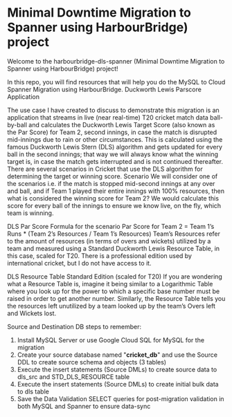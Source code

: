 # Minimal Downtime Migration to Spanner using HarbourBridge) project

Welcome to the harbourbridge-dls-spanner (Minimal Downtime Migration to Spanner using HarbourBridge) project!

In this repo, you will find resources that will help you do the MySQL to Cloud Spanner Migration using HarbourBridge. 
Duckworth Lewis Parscore Application

The use case I have created to discuss to demonstrate this migration is an application that streams in live (near real-time) T20 cricket match data ball-by-ball and calculates the Duckworth Lewis Target Score (also known as the Par Score) for Team 2, second innings, in case the match is disrupted mid-innings due to rain or other circumstances. This is calculated using the famous Duckworth Lewis Stern (DLS) algorithm and gets updated for every ball in the second innings; that way we will always know what the winning target is, in case the match gets interrupted and is not continued thereafter. There are several scenarios in Cricket that use the DLS algorithm for determining the target or winning score. 
Scenario
We will consider one of the scenarios i.e. if the match is stopped mid-second innings at any over and ball, and if Team 1 played their entire innings with 100% resources, then what is considered the winning score for Team 2? We would calculate this score for every ball of the innings to ensure we know live, on the fly, which team is winning.

DLS Par Score Formula for the scenario
Par Score for Team 2 = Team 1’s Runs * (Team 2’s Resources / Team 1’s Resources)
Team’s Resources refer to the amount of resources (in terms of overs and wickets) utilized by a team and measured using a Standard Duckworth Lewis Resource Table, in this case, scaled for T20. There is a professional edition used by international cricket, but I do not have access to it.

DLS Resource Table Standard Edition (scaled for T20)
If you are wondering what a Resource Table is, imagine it being similar to a Logarithmic Table where you look up for the power to which a specific base number must be raised in order to get another number. Similarly, the Resource Table tells you the resources left unutilized by a team looked up by the team’s Overs left and Wickets lost.

Source and Destination DB steps to remember:
1. Install MySQL Server or use Google Cloud SQL for MySQL for the migration
2. Create your source database named "<b>cricket_db</b>" and use the Source DDL to create source schema and objects (3 tables)
3. Execute the insert statements (Source DMLs) to create source data to dls_src and STD_DLS_RESOURCE table
4. Execute the insert statements (Source DMLs) to create initial bulk data to dls table
5. Save the Data Validation SELECT queries for post-migration validation in both MySQL and Spanner to ensure data-sync

